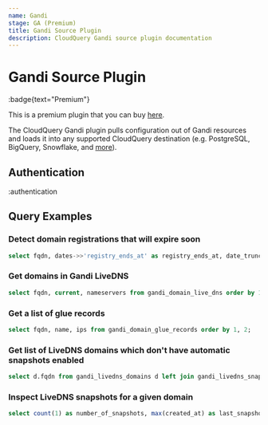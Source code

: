 ```yaml
---
name: Gandi
stage: GA (Premium)
title: Gandi Source Plugin
description: CloudQuery Gandi source plugin documentation
---
```

# Gandi Source Plugin

:badge{text="Premium"}

This is a premium plugin that you can buy [here](/integrations/gandi).

The CloudQuery Gandi plugin pulls configuration out of Gandi resources and loads it into any supported CloudQuery destination (e.g. PostgreSQL, BigQuery, Snowflake, and [more](/docs/plugins/destinations/overview)).

## Authentication

:authentication

## Query Examples

### Detect domain registrations that will expire soon

```sql copy
select fqdn, dates->>'registry_ends_at' as registry_ends_at, date_trunc('day', (dates->>'registry_ends_at')::timestamp - current_timestamp) as days_left from gandi_domains where ((dates->>'registry_ends_at')::timestamp - interval '90 day') < current_timestamp order by 1;
```

### Get domains in Gandi LiveDNS

```sql copy
select fqdn, current, nameservers from gandi_domain_live_dns order by 1;
```

### Get a list of glue records

```sql copy
select fqdn, name, ips from gandi_domain_glue_records order by 1, 2;
```

### Get list of LiveDNS domains which don't have automatic snapshots enabled

```sql copy
select d.fqdn from gandi_livedns_domains d left join gandi_livedns_snapshots s on s.fqdn=d.fqdn and s.automatic where s.fqdn is null;
```
### Inspect LiveDNS snapshots for a given domain

```sql copy
select count(1) as number_of_snapshots, max(created_at) as last_snapshot_at from gandi_livedns_snapshots where fqdn = 'yourdomain.com';
```
